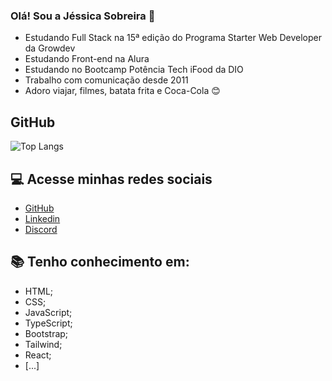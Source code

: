 ### Olá! Sou a Jéssica Sobreira 👋


- Estudando Full Stack na 15ª edição do Programa Starter Web Developer da Growdev
- Estudando Front-end na Alura
- Estudando no Bootcamp Potência Tech iFood da DIO
- Trabalho com comunicação desde 2011
- Adoro viajar, filmes, batata frita e Coca-Cola 😊

## GitHub 

![Top Langs](https://github-readme-stats-git-masterrstaa-rickstaa.vercel.app/api/top-langs/?username=jessica-sobreira&bg_color=FFFF&border_color=30A3DC&title_color=E94D5F&text_color=000)


## 💻 Acesse minhas redes sociais

- [GitHub](https://github.com/jessica-sobreira)
- [Linkedin](https://www.linkedin.com/in/jéssica-s-545b8481)
- [Discord](https://discord.com/channels/@jessicasobreira)

## 📚 Tenho conhecimento em:
- HTML;
- CSS;
- JavaScript;
- TypeScript;
- Bootstrap;
- Tailwind;
- React;
- [...]
